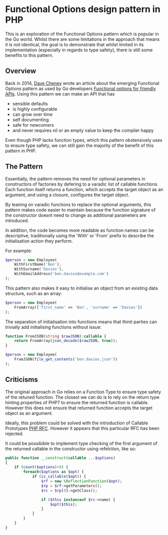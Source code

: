 # Functional Options design pattern in PHP

This is an exploration of the Functional Options pattern which is popular in the 
Go world. Whilst there are some limitations in the approach that means it is not
identical, the goal is to demonstrate that whilst limited in its implementation
(especially in regards to type safety), there is still some benefits to this
pattern.

## Overview

Back in 2014, [Dave Cheney](https://dave.cheney.net/about) wrote an article 
about the emerging Functional Options pattern as used by Go developers 
[Functional options for friendly APIs](https://dave.cheney.net/2014/10/17/functional-options-for-friendly-apis).
Using this pattern we can make an API that has
- sensible defaults
- is highly configurable
- can grow over time
- self documenting
- safe for newcomers
- and never requires nil or an empty value to keep the compiler happy

Even though PHP lacks function types, which this pattern obstensively uses to 
ensure type safety, we can still gain the majority of the benefit of this pattern 
in PHP.

## The Pattern

Essentially, the pattern removes the need for optional parameters in constructors
of factories by defering to a varadic list of callable functions. Each function 
itself returns a function, which accepts the target object as an argument, and
using a closure, configures the target object.

By leaning on varadic functions to replace the optional arguments, this pattern
makes code easier to maintain because the function signature of the constructor
doesnt need to change as additional parameters are introduced.

In addition, the code becomes more readable as function names can be descriptive,
traditionally using the 'With' or 'From' prefix to describe the initialisation 
action they perform.

For example:

```php
$person = new Employee(
    WithFirstName('Ben'),
    WithSurname('Davies'),
    WithEmailAddress('ben.davies@example.com')
);
```

This pattern also makes it easy to initialise an object from an existing data 
structure, such as an array:

```php
$person = new Employee(
    FromArray(['first_name' => 'Ben', 'surname' => 'Davies'])
);
```

The separation of initialisation into functions means that third-parties can 
trivially add initialising functions without issue:

```php
function FromJSON(string $rawJSON):callable {
    return FromArray(json_decode($rawJSON, true));
}

$person = new Employee(
    FromJSON(file_get_contents('ben.davies.json'))
);
```

## Criticisms

The original approach in Go relies on a Function Type to ensure type safety of the
retuned function. The closest we can do is to rely on the return type hinting 
properties of PHP7 to ensure the returned function is callable. However this 
does not ensure that returned function accepts the target object as an argument.

Ideally, this problem could be solved with the introduction of Callable Prototypes
[PHP RFC](https://why-cant-we-have-nice-things.mwl.be/requests/callable-types).
However it appears that this particular RFC has been rejected.

It could be possibible to implement type checking of the first argument of the
returned callable in the constructor using refelction, like so:

```php
public function __construct(callable ...$options)
{
    if (count($options)>0) {
        foreach($options as $opt) {
            if (is_callable($opt)) {
                $rf = new \ReflectionFunction($opt);
                $rp = $rf->getParameters();
                $rc = $rp[0]->getClass();

                if ($this instanceof $rc->name) {
                    $opt($this);
                }
            }
        }
    }
}
```

